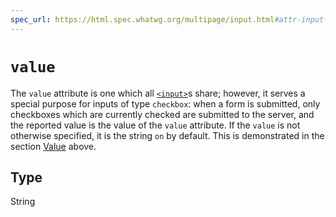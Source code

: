 ```yaml
---
spec_url: https://html.spec.whatwg.org/multipage/input.html#attr-input-value
---
```

# `value`

The `value` attribute is one which all [`<input>`](/en-US/docs/Web/HTML/Element/input)s share; however, it serves a special purpose for inputs of type `checkbox`: when a form is submitted, only checkboxes which are currently checked are submitted to the server, and the reported value is the value of the `value` attribute. If the `value` is not otherwise specified, it is the string `on` by default. This is demonstrated in the section [Value](#Value) above.

## Type

String
